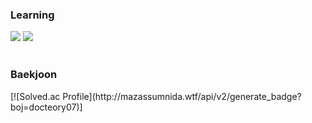 <h3>Learning</h3>
<img style="display: inline" src="https://img.shields.io/badge/Java-F80000?style=flat-square&logo=oracle&logoColor=white"/> <img style="display: inline" src="https://img.shields.io/badge/Kotlin-7F52FF?style=flat-square&logo=kotlin&logoColor=white"/>
<br>
<br>
<h3>Baekjoon</h3>
[![Solved.ac Profile](http://mazassumnida.wtf/api/v2/generate_badge?boj=docteory07)]
<!--
**docteory07/docteory07** is a ✨ _special_ ✨ repository because its `README.md` (this file) appears on your GitHub profile.

Here are some ideas to get you started:

- 🔭 I’m currently working on ...
- 🌱 I’m currently learning ...
- 👯 I’m looking to collaborate on ...
- 🤔 I’m looking for help with ...
- 💬 Ask me about ...
- 📫 How to reach me: ...
- 😄 Pronouns: ...
- ⚡ Fun fact: ...
-->
